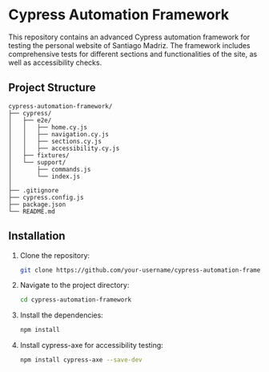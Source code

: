 # Cypress Automation Framework

This repository contains an advanced Cypress automation framework for testing the personal website of Santiago Madriz. The framework includes comprehensive tests for different sections and functionalities of the site, as well as accessibility checks.

## Project Structure

```plaintext
cypress-automation-framework/
├── cypress/
│   ├── e2e/
│   │   ├── home.cy.js
│   │   ├── navigation.cy.js
│   │   ├── sections.cy.js
│   │   ├── accessibility.cy.js
│   ├── fixtures/
│   └── support/
│       ├── commands.js
│       └── index.js
│   
├── .gitignore
├── cypress.config.js
├── package.json
└── README.md
```

## Installation

1. Clone the repository:
   ```bash
   git clone https://github.com/your-username/cypress-automation-framework.git

2.	Navigate to the project directory:
    ```bash
    cd cypress-automation-framework

3.	Install the dependencies:
    ```bash
    npm install

4.	Install cypress-axe for accessibility testing:
    ```bash
    npm install cypress-axe --save-dev